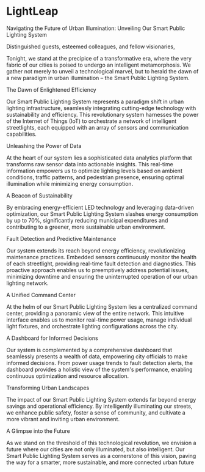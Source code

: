 # LightLeap
Navigating the Future of Urban Illumination: Unveiling Our Smart Public Lighting System

Distinguished guests, esteemed colleagues, and fellow visionaries,

Tonight, we stand at the precipice of a transformative era, where the very fabric of our cities is poised to undergo an intelligent metamorphosis. We gather not merely to unveil a technological marvel, but to herald the dawn of a new paradigm in urban illumination – the Smart Public Lighting System.

The Dawn of Enlightened Efficiency

Our Smart Public Lighting System represents a paradigm shift in urban lighting infrastructure, seamlessly integrating cutting-edge technology with sustainability and efficiency. This revolutionary system harnesses the power of the Internet of Things (IoT) to orchestrate a network of intelligent streetlights, each equipped with an array of sensors and communication capabilities.

Unleashing the Power of Data

At the heart of our system lies a sophisticated data analytics platform that transforms raw sensor data into actionable insights. This real-time information empowers us to optimize lighting levels based on ambient conditions, traffic patterns, and pedestrian presence, ensuring optimal illumination while minimizing energy consumption.

A Beacon of Sustainability

By embracing energy-efficient LED technology and leveraging data-driven optimization, our Smart Public Lighting System slashes energy consumption by up to 70%, significantly reducing municipal expenditures and contributing to a greener, more sustainable urban environment.

Fault Detection and Predictive Maintenance

Our system extends its reach beyond energy efficiency, revolutionizing maintenance practices. Embedded sensors continuously monitor the health of each streetlight, providing real-time fault detection and diagnostics. This proactive approach enables us to preemptively address potential issues, minimizing downtime and ensuring the uninterrupted operation of our urban lighting network.

A Unified Command Center

At the helm of our Smart Public Lighting System lies a centralized command center, providing a panoramic view of the entire network. This intuitive interface enables us to monitor real-time power usage, manage individual light fixtures, and orchestrate lighting configurations across the city.

A Dashboard for Informed Decisions

Our system is complemented by a comprehensive dashboard that seamlessly presents a wealth of data, empowering city officials to make informed decisions. From power usage trends to fault detection alerts, the dashboard provides a holistic view of the system's performance, enabling continuous optimization and resource allocation.

Transforming Urban Landscapes

The impact of our Smart Public Lighting System extends far beyond energy savings and operational efficiency. By intelligently illuminating our streets, we enhance public safety, foster a sense of community, and cultivate a more vibrant and inviting urban environment.

A Glimpse into the Future

As we stand on the threshold of this technological revolution, we envision a future where our cities are not only illuminated, but also intelligent. Our Smart Public Lighting System serves as a cornerstone of this vision, paving the way for a smarter, more sustainable, and more connected urban future
